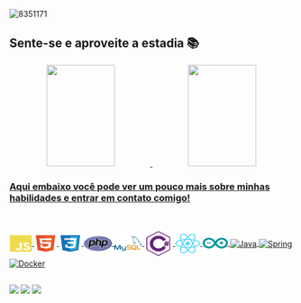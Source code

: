 ![8351171](https://user-images.githubusercontent.com/112671040/213014116-c1859ec0-1475-492e-be60-cca6b5dcadc1.gif)

## Sente-se e aproveite a estadia 📚

 <div align="center">
   <a href="https://github.com/EnricoMDP">
   <img width="49%" height="180em" src="https://github-readme-stats.vercel.app/api?username=EnricoMDP&show_icons=true&theme=github_dark&include_all_commits=true&count_private=true"/>
   <img width="49%" height="180em" src="https://github-readme-stats.vercel.app/api/top-langs/?username=EnricoMDP&layout=compact&langs_count=6&theme=github_dark"/>
</div>

### Aqui embaixo você pode ver um pouco mais sobre minhas habilidades e entrar em contato comigo!
<h2 dir="auto"></h2>
<div style="display: inline_block"><br>
  <img align="center" alt="Js" height="30" width="40" src="https://raw.githubusercontent.com/devicons/devicon/master/icons/javascript/javascript-plain.svg">
  <img align="center" alt="HTML" height="30" width="40" src="https://raw.githubusercontent.com/devicons/devicon/master/icons/html5/html5-original.svg">
  <img align="center" alt="CSS" height="30" width="40" src="https://raw.githubusercontent.com/devicons/devicon/master/icons/css3/css3-original.svg">
  <img align="center" alt="PHP" height="50" width="50" src="https://raw.githubusercontent.com/devicons/devicon/master/icons/php/php-original.svg">
  <img align="center" alt="MySQL" height="50" width="50" src="https://raw.githubusercontent.com/devicons/devicon/master/icons/mysql/mysql-original-wordmark.svg">
  <img align="center" alt="C#" height="45" width="50" src="https://raw.githubusercontent.com/devicons/devicon/master/icons/csharp/csharp-line.svg">
  <img align="center" alt="React" height="40" width="45" src="https://raw.githubusercontent.com/devicons/devicon/master/icons/react/react-original.svg">
  <img align="center" alt="Arduino" height="40" width="45" src="https://raw.githubusercontent.com/devicons/devicon/master/icons/arduino/arduino-original.svg">
  <img align="center" alt="Java" height="40" width="45" src="https://cdn.jsdelivr.net/gh/devicons/devicon@latest/icons/java/java-original-wordmark.svg"/>
  <img align="center" alt="Spring" height="40" width="45" src="https://cdn.jsdelivr.net/gh/devicons/devicon@latest/icons/spring/spring-original.svg" />
  <img align="center" alt="Docker" height="40" width="45" src="https://cdn.jsdelivr.net/gh/devicons/devicon@latest/icons/docker/docker-original.svg" />
                    

          
          
</div>
<h2 dir="auto"></h2>
<div>
 <a href="http://bit.ly/3waiXWd" target="_blank"><img src="https://img.shields.io/badge/Whatsapp-1BD741?style=for-the-badge&logo=whatsapp&logoColor=white" target="_blank"></a> 
  <a href = "mailto:enrico.depaulameira@gmail.com"><img src="https://img.shields.io/badge/-Gmail-%23333?style=for-the-badge&logo=gmail&logoColor=white" target="_blank"></a>
  <a href="https://www.linkedin.com/in/enrico-meira-software/" target="_blank"><img src="https://img.shields.io/badge/-LinkedIn-%230077B5?style=for-the-badge&logo=linkedin&logoColor=white" target="_blank"></a> 
</div>
